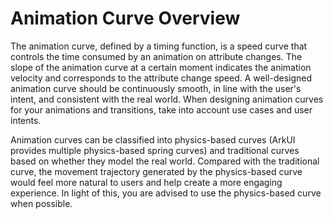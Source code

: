 # Animation Curve Overview

The animation curve, defined by a timing function, is a speed curve that controls the time consumed by an animation on attribute changes. The slope of the animation curve at a certain moment indicates the animation velocity and corresponds to the attribute change speed. A well-designed animation curve should be continuously smooth, in line with the user's intent, and consistent with the real world. When designing animation curves for your animations and transitions, take into account use cases and user intents.

Animation curves can be classified into physics-based curves (ArkUI provides multiple physics-based spring curves) and traditional curves based on whether they model the real world. Compared with the traditional curve, the movement trajectory generated by the physics-based curve would feel more natural to users and help create a more engaging experience. In light of this, you are advised to use the physics-based curve when possible.
